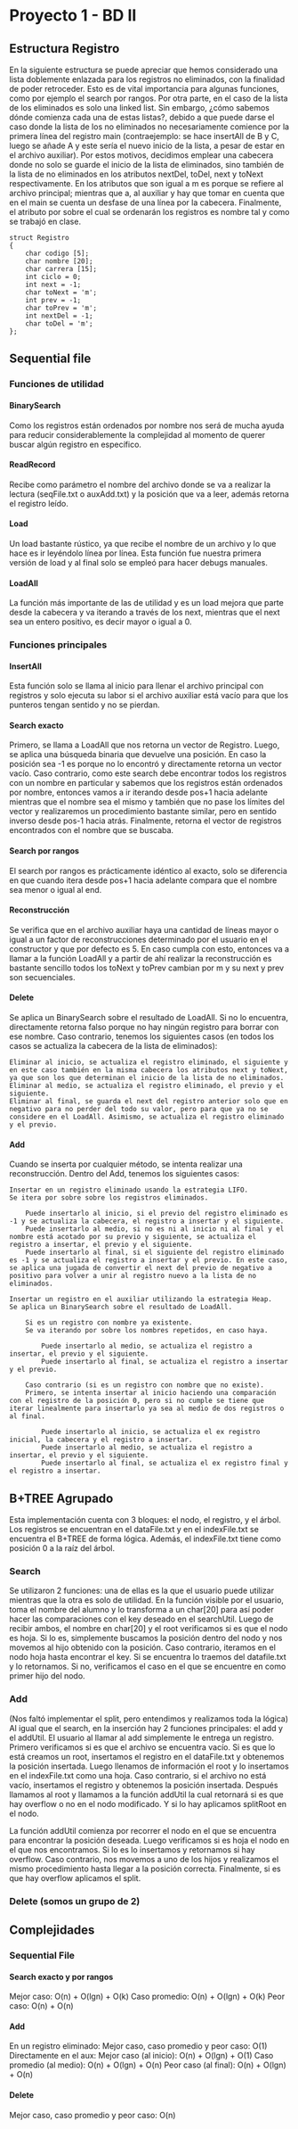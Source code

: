 # Proyecto 1 - BD II
## Estructura Registro
En la siguiente estructura se puede apreciar que hemos considerado una lista doblemente enlazada para los registros no eliminados, con la finalidad de poder retroceder. Esto es de vital importancia para algunas funciones, como por ejemplo el search por rangos. Por otra parte, en el caso de la lista de los eliminados es solo una linked list. Sin embargo, ¿cómo sabemos dónde comienza cada una de estas listas?, debido a que puede darse el caso donde la lista de los no eliminados no necesariamente comience por la primera línea del registro main (contraejemplo: se hace insertAll de B y C, luego se añade A y este sería el nuevo inicio de la lista, a pesar de estar en el archivo auxiliar). Por estos motivos, decidimos emplear una cabecera donde no solo se guarde el inicio de la lista de eliminados, sino también de la lista de no eliminados en los atributos nextDel, toDel, next y toNext respectivamente. En los atributos que son igual a m es porque se refiere al archivo principal; mientras que a, al auxiliar y hay que tomar en cuenta que en el main se cuenta un desfase de una línea por la cabecera. Finalmente, el atributo por sobre el cual se ordenarán los registros es nombre tal y como se trabajó en clase.

    struct Registro
    {
        char codigo [5];
        char nombre [20];
        char carrera [15];
        int ciclo = 0;
        int next = -1;
        char toNext = 'm';
        int prev = -1;
        char toPrev = 'm';
        int nextDel = -1; 
        char toDel = 'm';
    };

## Sequential file
### Funciones de utilidad
#### BinarySearch
Como los registros están ordenados por nombre nos será de mucha ayuda para reducir considerablemente la complejidad al momento de querer buscar algún registro en específico.
#### ReadRecord
Recibe como parámetro el nombre del archivo donde se va a realizar la lectura (seqFile.txt o auxAdd.txt) y la posición que va a leer, además retorna el registro leído.
#### Load
Un load bastante rústico, ya que recibe el nombre de un archivo y lo que hace es ir leyéndolo línea por línea. Esta función fue nuestra primera versión de load y al final solo se empleó para hacer debugs manuales.
#### LoadAll
La función más importante de las de utilidad y es un load mejora que parte desde la cabecera y va iterando a través de los next, mientras que el next sea un entero positivo, es decir mayor o igual a 0.
### Funciones principales
#### InsertAll
Esta función solo se llama al inicio para llenar el archivo principal con registros y solo ejecuta su labor si el archivo auxiliar está vacío para que los punteros tengan sentido y no se pierdan.
#### Search exacto
Primero, se llama a LoadAll que nos retorna un vector de Registro. Luego, se aplica una búsqueda binaria que devuelve una posición. En caso la posición sea -1 es porque no lo encontró y directamente retorna un vector vacío. Caso contrario, como este search debe encontrar todos los registros con un nombre en particular y sabemos que los registros están ordenados por nombre, entonces vamos a ir iterando desde pos+1 hacia adelante mientras que el nombre sea el mismo y también que no pase los límites del vector y realizaremos un procedimiento bastante similar, pero en sentido inverso desde pos-1 hacia atrás. Finalmente, retorna el vector de registros encontrados con el nombre que se buscaba.
#### Search por rangos
El search por rangos es prácticamente idéntico al exacto, solo se diferencia en que cuando itera desde pos+1 hacia adelante compara que el nombre sea menor o igual al end.
#### Reconstrucción
Se verifica que en el archivo auxiliar haya una cantidad de líneas mayor o igual a un factor de reconstrucciones determinado por el usuario en el constructor y que por defecto es 5. En caso cumpla con esto, entonces va a llamar a la función LoadAll y a partir de ahí realizar la reconstrucción es bastante sencillo todos los toNext y toPrev cambian por m y su next y prev son secuenciales.
#### Delete
Se aplica un BinarySearch sobre el resultado de LoadAll.
Si no lo encuentra, directamente retorna falso porque no hay ningún registro para borrar con ese nombre.
Caso contrario, tenemos los siguientes casos (en todos los casos se actualiza la cabecera de la lista de eliminados):

    Eliminar al inicio, se actualiza el registro eliminado, el siguiente y en este caso también en la misma cabecera los atributos next y toNext, ya que son los que determinan el inicio de la lista de no eliminados.
    Eliminar al medio, se actualiza el registro eliminado, el previo y el siguiente.
    Eliminar al final, se guarda el next del registro anterior solo que en negativo para no perder del todo su valor, pero para que ya no se considere en el LoadAll. Asimismo, se actualiza el registro eliminado y el previo.

#### Add
Cuando se inserta por cualquier método, se intenta realizar una reconstrucción.
Dentro del Add, tenemos los siguientes casos:

    Insertar en un registro eliminado usando la estrategia LIFO.
    Se itera por sobre sobre los registros eliminados.
    
        Puede insertarlo al inicio, si el previo del registro eliminado es -1 y se actualiza la cabecera, el registro a insertar y el siguiente.
        Puede insertarlo al medio, si no es ni al inicio ni al final y el nombre está acotado por su previo y siguiente, se actualiza el registro a insertar, el previo y el siguiente.
        Puede insertarlo al final, si el siguiente del registro eliminado es -1 y se actualiza el registro a insertar y el previo. En este caso, se aplica una jugada de convertir el next del previo de negativo a positivo para volver a unir al registro nuevo a la lista de no eliminados.
    
    Insertar un registro en el auxiliar utilizando la estrategia Heap.
    Se aplica un BinarySearch sobre el resultado de LoadAll.
    
        Si es un registro con nombre ya existente.
        Se va iterando por sobre los nombres repetidos, en caso haya.
        
            Puede insertarlo al medio, se actualiza el registro a insertar, el previo y el siguiente.
            Puede insertarlo al final, se actualiza el registro a insertar y el previo.
        
        Caso contrario (si es un registro con nombre que no existe).
        Primero, se intenta insertar al inicio haciendo una comparación con el registro de la posición 0, pero si no cumple se tiene que iterar linealmente para insertarlo ya sea al medio de dos registros o al final.
        
            Puede insertarlo al inicio, se actualiza el ex registro inicial, la cabecera y el registro a insertar.
            Puede insertarlo al medio, se actualiza el registro a insertar, el previo y el siguiente.
            Puede insertarlo al final, se actualiza el ex registro final y el registro a insertar.
        
    


## B+TREE Agrupado
Esta implementación cuenta con 3 bloques: el nodo, el registro, y el árbol. Los registros se encuentran en el dataFile.txt y en el indexFile.txt se encuentra el B+TREE de forma lógica. Además, el indexFile.txt tiene como posición 0 a la raíz del árbol.

### Search
Se utilizaron 2 funciones: una de ellas es la que el usuario puede utilizar mientras que la otra es solo de utilidad. En la función visible por el usuario, toma el nombre del alumno y lo transforma a un char[20] para así poder hacer las comparaciones con el key deseado en el searchUtil. Luego de recibir ambos, el nombre en char[20] y el root verificamos si es que el nodo es hoja. Si lo es, simplemente buscamos la posición dentro del nodo y nos movemos al hijo obtenido con la posición. Caso contrario, iteramos en el nodo hoja hasta encontrar el key. Si se encuentra lo traemos del datafile.txt y lo retornamos. Si no, verificamos el caso en el que se encuentre en como primer hijo del nodo.

### Add
(Nos faltó implementar el split, pero entendimos y realizamos toda la lógica) Al igual que el search, en la inserción hay 2 funciones principales: el add y el addUtil. El usuario al llamar al add simplemente le entrega un registro. Primero verificamos si es que el archivo se encuentra vacío. Si es que lo está creamos un root, insertamos el registro en el dataFile.txt y obtenemos la posición insertada. Luego llenamos de información el root y lo insertamos en el indexFile.txt como una hoja. Caso contrario, si el archivo no está vacío, insertamos el registro y obtenemos la posición insertada. Después llamamos al root y llamamos a la función addUtil la cual retornará si es que hay overflow o no en el nodo modificado. Y si lo hay aplicamos splitRoot en el nodo.

La función addUtil comienza por recorrer el nodo en el que se encuentra para encontrar la posición deseada. Luego verificamos si es hoja el nodo en el que nos encontramos. Si lo es lo insertamos y retornamos si hay overflow. Caso contrario, nos movemos a uno de los hijos y realizamos el mismo procedimiento hasta llegar a la posición correcta. Finalmente, si es que hay overflow aplicamos el split.

### Delete (somos un grupo de 2)

## Complejidades
### Sequential File
#### Search exacto y por rangos
Mejor caso: O(n) + O(lgn) + O(k) 
Caso promedio: O(n) + O(lgn) + O(k) 
Peor caso: O(n) + O(n)
#### Add
En un registro eliminado:
Mejor caso, caso promedio y peor caso: O(1)
Directamente en el aux:
Mejor caso (al inicio): O(n) + O(lgn) + O(1)
Caso promedio (al medio): O(n) + O(lgn) + O(n)
Peor caso (al final): O(n) + O(lgn) + O(n)
#### Delete
Mejor caso, caso promedio y peor caso: O(n)

